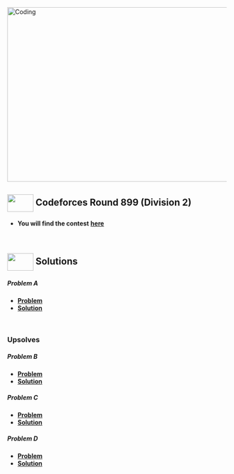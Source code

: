 <img alt="Coding" width="800px" height="400px" src="https://cdn.dribbble.com/users/1959912/screenshots/6463995/competition_dribbble.gif">

## <img src = "https://cdn.dribbble.com/users/2131993/screenshots/4948736/media/421d4ed2f3d23c73d64d20963f61f422.gif" align = "center" width = "60px" height = "40px"> Codeforces Round 899 (Division 2)
- **You will find the contest** [**here**](https://codeforces.com/contest/1882)

<br>

## <img src = "https://cdn.dribbble.com/users/1138721/screenshots/10809828/media/478d32b2e65c8c3194b7f2154e179231.gif" align = "center" width = "60px" height = "40px"> Solutions

##### **Problem** A
- [**Problem**](https://codeforces.com/contest/1882/problem/A)
- [**Solution**](https://github.com/khalid586/Live-and-Virtual-Contests/blob/main/LIve%20Contests/CF%20Round%20899/CF%201882A.cpp)

<br>


### Upsolves

##### **Problem** B
- [**Problem**](https://codeforces.com/contest/1882/problem/B)
- [**Solution**](https://github.com/khalid586/Live-and-Virtual-Contests/blob/main/LIve%20Contests/CF%20Round%20899/CF%201882B.cpp)

##### **Problem** C
- [**Problem**](https://codeforces.com/contest/1882/problem/C)
- [**Solution**](https://github.com/khalid586/Live-and-Virtual-Contests/blob/main/LIve%20Contests/CF%20Round%20899/CF%201882C.cpp)

##### **Problem** D
- [**Problem**](https://codeforces.com/contest/1882/problem/D)
- [**Solution**]()